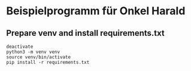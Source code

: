 # Beispielprogramm für Onkel Harald


## Prepare venv and install requirements.txt
```
deactivate
python3 -m venv venv
source venv/bin/activate
pip install -r requirements.txt

```

